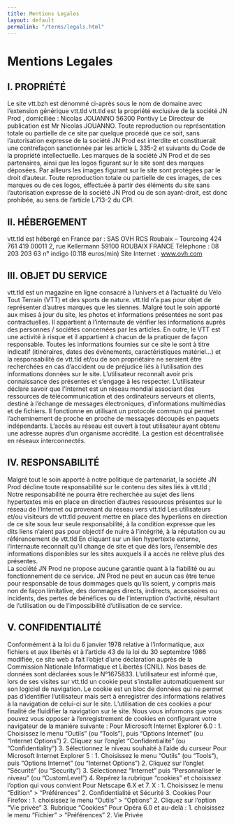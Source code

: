```yaml
---
title: Mentions Legales
layout: default
permalink: "/terms/legals.html"
---
```

# Mentions Legales

## I. PROPRIÉTÉ

Le site vtt.bzh est dénommé ci-après sous le nom de domaine avec l’extension générique  vtt.tld
vtt.tld est la propriété exclusive de la société JN Prod , domiciliée :
Nicolas JOUANNO
56300 Pontivy
Le Directeur de publication est Mr Nicolas JOUANNO.
Toute reproduction ou représentation totale ou partielle de ce site par quelque procédé que ce soit, sans l’autorisation expresse de la société JN Prod est interdite et constituerait une contrefaçon sanctionnée par les article L 335-2 et suivants du Code de la propriété intellectuelle.
Les marques de la société JN Prod et de ses partenaires, ainsi que les logos figurant sur le site sont des marques déposées. Par ailleurs les images figurant sur le site sont protégées par le droit d’auteur. Toute reproduction totale ou partielle de ces images, de ces marques ou de ces logos, effectuée à partir des éléments du site sans l’autorisation expresse de la société JN Prod ou de son ayant-droit, est donc prohibée, au sens de l’article L713-2 du CPI.

## II. HÉBERGEMENT

vtt.tld est hébergé en France par :
SAS OVH
RCS Roubaix – Tourcoing 424 761 419 00011
2, rue Kellermann
59100 ROUBAIX
FRANCE
Téléphone : 08 203 203 63 n° indigo (0.118 euros/min)
Site Internet : www.ovh.com

## III. OBJET DU SERVICE

vtt.tld est un magazine en ligne consacré à l’univers et à l’actualité du Vélo Tout Terrain (VTT) et des sports de nature.
vtt.tld n’a pas pour objet de représenter d’autres marques que les siennes. Malgré tout le soin apporté aux mises à jour du site, les photos et informations présentées ne sont pas contractuelles. Il appartient à l’internaute de vérifier les informations auprès des personnes / sociétés concernées par les articles.
En outre, le VTT est une activité à risque et il appartient à chacun de la pratiquer de façon responsable. Toutes les informations fournies sur ce site le sont à titre indicatif (itinéraires, dates des évènements, caractéristiques matériel…) et la responsabilité de vtt.tld et/ou de son propriétaire ne seraient être recherchées en cas d’accident ou de préjudice liés à l’utilisation des informations données sur le site.
L’utilisateur reconnaît avoir pris connaissance des présentes et s’engage à les respecter.
L’utilisateur déclare savoir que l’Internet est un réseau mondial associant des ressources de télécommunication et des ordinateurs serveurs et clients, destiné à l’échange de messages électroniques, d’informations multimédias et de fichiers. Il fonctionne en utilisant un protocole commun qui permet l’acheminement de proche en proche de messages découpés en paquets indépendants. L’accès au réseau est ouvert à tout utilisateur ayant obtenu une adresse auprès d’un organisme accrédité. La gestion est décentralisée en réseaux interconnectés.

## IV. RESPONSABILITÉ

<p>Malgré tout le soin apporté à notre politique de partenariat, la société JN Prod décline toute responsabilité sur le contenu des sites liés à vtt.tld ; Notre responsabilité ne pourra être recherchée au sujet des liens hypertextes mis en place en direction d’autres ressources présentes sur le réseau de l’Internet ou provenant du réseau vers vtt.tld
Les utilisateurs et/ou visiteurs de vtt.tld peuvent mettre en place des hyperliens en direction de ce site sous leur seule responsabilité, à la condition expresse que les dits liens n’aient pas pour objectif de nuire à l’intégrité, à la réputation ou au référencement de vtt.tld
En cliquant sur un lien hypertexte externe, l’internaute reconnaît qu’il change de site et que dès lors, l’ensemble des informations disponibles sur les sites auxquels il a accès ne relève plus des présentes.<br>
La société JN Prod ne propose aucune garantie quant à la fiabilité ou au fonctionnement de ce service. JN Prod ne peut en aucun cas être tenue pour responsable de tous dommages quels qu’ils soient, y compris mais non de façon limitative, des dommages directs, indirects, accessoires ou incidents, des pertes de bénéfices ou de l’interruption d’activité, résultant de l’utilisation ou de l’impossibilité d’utilisation de ce service.</p>

## V. CONFIDENTIALITÉ

<p>Conformément à la loi du 6 janvier 1978 relative à l’informatique, aux fichiers et aux libertés et à l’article 43 de la loi du 30 septembre 1986 modifiée, ce site web a fait l’objet d’une déclaration auprès de la Commission Nationale Informatique et Libertés (CNIL). Nos bases de données sont déclarées sous le N°1675833.
L’utilisateur est informé que, lors de ses visites sur vtt.tld un cookie peut s’installer automatiquement sur son logiciel de navigation.
Le cookie est un bloc de données qui ne permet pas d’identifier l’utilisateur mais sert à enregistrer des informations relatives à la navigation de celui-ci sur le site. L’utilisation de ces cookies a pour finalité de fluidifier la navigation sur le site.
Nous vous informons que vous pouvez vous opposer à l’enregistrement de cookies en configurant votre navigateur de la manière suivante :
Pour Microsoft Internet Explorer 6.0 :
1. Choisissez le menu “Outils” (ou “Tools”), puis “Options Internet” (ou “Internet Options”)
2. Cliquez sur l’onglet “Confidentialité” (ou “Confidentiality”)
3. Sélectionnez le niveau souhaité à l’aide du curseur
Pour Microsoft Internet Explorer 5 :
1. Choisissez le menu “Outils” (ou “Tools”), puis “Options Internet” (ou “Internet Options”)
2. Cliquez sur l’onglet “Sécurité” (ou “Security”)
3. Sélectionnez “Internet” puis “Personnaliser le niveau” (ou “CustomLevel”)
4. Repérez la rubrique “cookies” et choisissez l’option qui vous convient
Pour Netscape 6.X et 7. X :
1. Choisissez le menu “Edition” > “Préférences”
2. Confidentialité et Sécurité
3. Cookies
Pour Firefox :
1. choisissez le menu “Outils” > “Options”
2. Cliquez sur l’option “Vie privée”
3. Rubrique “Cookies”
Pour Opéra 6.0 et au-delà :
1. choisissez le menu “Fichier” > “Préférences”
2. Vie Privée
